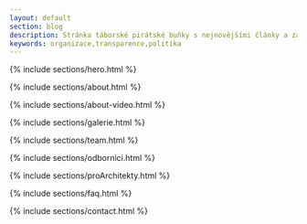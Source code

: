 ```yaml
---
layout: default
section: blog
description: Stránka táborské pirátské buňky s nejnovějšími články a základním rozcestníkem.
keywords: organizace,transparence,politika
---
```



{% include sections/hero.html %}

<main id="main">

  {% include sections/about.html %}
  
  {% include sections/about-video.html %}

  {% include sections/galerie.html %}

  {% include sections/team.html %}

  {% include sections/odbornici.html %}

  {% include sections/proArchitekty.html %}

  {% include sections/faq.html %}

  {% include sections/contact.html %}

</main><!-- End #main -->
